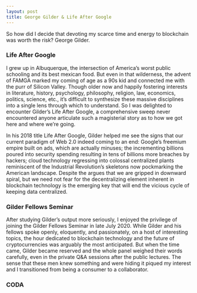 ```yaml
---
layout: post
title: George Gilder & Life After Google
---
```


So how did I decide that devoting my scarce time and energy to blockchain was worth the risk? George Gilder.

### Life After Google

I grew up in Albuquerque, the intersection of America’s worst public schooling and its best mexican food. But even in that wilderness, the advent of FAMGA marked my coming of age as a 90s kid and connected me with the purr of Silicon Valley. Though older now and happily fostering interests in literature, history, psychology, philosophy, religion, law, economics, politics, science, etc., it’s difficult to synthesize these massive disciplines into a single lens through which to understand. So I was delighted to encounter Gilder’s Life After Google, a comprehensive sweep never encountered anyone articulate such a magisterial story as to how we got here and where we’re going.

In his 2018 title Life After Google, Gilder helped me see the signs that our current paradigm of Web 2.0 indeed coming to an end: Google’s freemium empire built on ads, which are actually minuses; the incrementing billions poured into security spending resulting in tens of billions more breaches by hackers; cloud technology regressing into colossal centralized plants reminiscent of the Industrial Revolution’s skeletons now pockmarking the American landscape. Despite the argues that we are gripped in downward spiral, but we need not fear for the decentralizing element inherent in blockchain technology is the emerging key that will end the vicious cycle of keeping data centralized.
 
### Gilder Fellows Seminar
After studying Gilder’s output more seriously, I enjoyed the privilege of joining the Gilder Fellows Seminar in late July 2020. While Gilder and his fellows spoke openly, eloquently, and passionately, on a host of interesting topics, the hour dedicated to blockchain technology and the future of cryptocurrencies was arguably the most anticipated. But when the time came, Gilder became reserved and the whole panel weighed their words carefully, even in the private Q&A sessions after the public lectures. The sense that these men knew something and were hiding it piqued my interest and I transitioned from being a consumer to a collaborator.

### CODA
